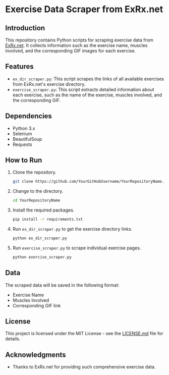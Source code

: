 # Exercise Data Scraper from ExRx.net

## Introduction

This repository contains Python scripts for scraping exercise data from [ExRx.net](https://exrx.net/Lists/Directory). It collects information such as the exercise name, muscles involved, and the corresponding GIF images for each exercise.

## Features

- `ex_dir_scraper.py`: This script scrapes the links of all available exercises from ExRx.net's exercise directory.
- `exercise_scraper.py`: This script extracts detailed information about each exercise, such as the name of the exercise, muscles involved, and the corresponding GIF.

## Dependencies

- Python 3.x
- Selenium
- BeautifulSoup
- Requests

## How to Run

1. Clone the repository.
   ```bash
   git clone https://github.com/YourGitHubUsername/YourRepositoryName.git
   ```
2. Change to the directory.
   ```bash
   cd YourRepositoryName
   ```
3. Install the required packages.
   ```bash
   pip install -r requirements.txt
   ```
4. Run `ex_dir_scraper.py` to get the exercise directory links.
   ```bash
   python ex_dir_scraper.py
   ```
5. Run `exercise_scraper.py` to scrape individual exercise pages.
   ```bash
   python exercise_scraper.py
   ```

## Data

The scraped data will be saved in the following format:

- Exercise Name
- Muscles Involved
- Corresponding GIF link

## License

This project is licensed under the MIT License - see the [LICENSE.md](LICENSE.md) file for details.

## Acknowledgments

- Thanks to ExRx.net for providing such comprehensive exercise data.
